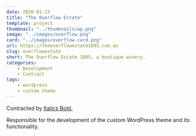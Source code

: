 ```yaml
---
date: 2020-01-23
title: "The Overflow Estate"
template: project
thumbnail: "../thumbnails/wp.png"
image: "../images/overflow.png"
card: "../images/overflow-card.png"
url: https://theoverflowestate1895.com.au
slug: overflowestate
short: The Overflow Estate 1895, a boutique winery.
categories:
    - Development
    - Contract
tags:
    - wordpress
    - custom theme
---
```


Contracted by <a href="https://italicsbold.com.au" class="l-s" target="_blank" rel="noopener noreferrer">Italics Bold.</a>

Responsible for the development of the custom WordPress theme and its functionality.